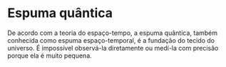 # Espuma quântica

De acordo com a teoria do espaço-tempo, a espuma quântica, também conhecida como
espuma espaço-temporal, é a fundação do tecido do universo. É impossível
observá-la diretamente ou medí-la com precisão porque ela é muito pequena.
